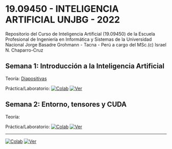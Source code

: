 # 19.09450 - INTELIGENCIA ARTIFICIAL UNJBG - 2022
Repositorio del Curso de Inteligencia Artificial (19.09450) de la Escuela Profesional de Ingeniería en Informática y Sistemas de la Universidad Nacional Jorge Basadre Grohmann - Tacna - Perú a cargo del MSc.(c) Israel N. Chaparro-Cruz

## Semana 1: Introducción a la Inteligencia Artificial
Teoría: [Diapositivas](https://github.com/ichaparroc/IA-UNJBG-2022/blob/main/0.Introduccion.pdf)

Práctica/Laboratorio: 
[![Colab](https://colab.research.google.com/assets/colab-badge.svg)](https://colab.research.google.com/github/ichaparroc/IA-UNJBG-2022/blob/main/0.Construyendo_un_Cerebro_en_10_minutos.ipynb) [![Ver](https://img.shields.io/badge/render-nbviewer-orange.svg)](https://nbviewer.jupyter.org/github/ichaparroc/IA-UNJBG-2022/blob/main/0.Construyendo_un_Cerebro_en_10_minutos.ipynb?flush_cache=true)

## Semana 2: Entorno, tensores y CUDA
Teoría: 

Práctica/Laboratorio: [![Colab](https://colab.research.google.com/assets/colab-badge.svg)](https://colab.research.google.com/github/ichaparroc/IA-UNJBG-2022/blob/main/1.Entorno,%2C_Tensores_y_CUDA.ipynb) [![Ver](https://img.shields.io/badge/render-nbviewer-orange.svg)](https://nbviewer.jupyter.org/github/ichaparroc/IA-UNJBG-2022/blob/main/1.Entorno,%2C_Tensores_y_CUDA.ipynb?flush_cache=true)

---

[![Colab](https://colab.research.google.com/assets/colab-badge.svg)](https://colab.research.google.com/github/) [![Ver](https://img.shields.io/badge/render-nbviewer-orange.svg)](https://nbviewer.jupyter.org/github/?flush_cache=true)
